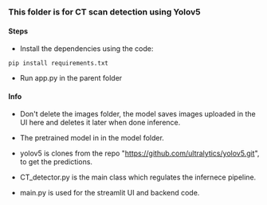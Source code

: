 ### This folder is for CT scan detection using Yolov5

#### Steps
- Install the dependencies using the code:
```
pip install requirements.txt
```
- Run app.py in the parent folder

#### Info
- Don't delete the images folder, the model saves images uploaded in the UI here and deletes it later when done inference.

- The pretrained model in in the model folder.

- yolov5 is clones from the repo "https://github.com/ultralytics/yolov5.git", to get the predictions.

- CT_detector.py is the main class which regulates the infernece pipeline.

- main.py is used for the streamlit UI and backend code.

